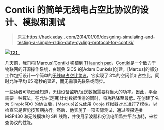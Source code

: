 # Contiki 的简单无线电占空比协议的设计、模拟和测试

> 原文:[https://hack aday . com/2014/01/09/designing-simulating-and-testing-a-simple-radio-duty-cycling-protocol-for-contiki/](https://hackaday.com/2014/01/09/designing-simulating-and-testing-a-simple-radio-duty-cycling-protocol-for-contiki/)

[![](../Images/12ea394c02481a41d1040ff4b8f55b95.png)T2】](http://hackaday.com/wp-content/uploads/2014/01/lpcc2500picoscope-2.jpg)

几天前，我们将[Marcus]'[Contiki 移植到 TI launch pad](http://hackaday.com/2014/01/07/porting-contiki-to-the-ti-msp430-launchpad/)，[Contiki](http://www.contiki-os.org/)是一个致力于物联网的开源操作系统，由瑞典 SICS 的[Adam Dunkels]创建。[Marcus]的部分工作包括设计一个简单的[无线电占空比协议](http://www.bithappens.se/blog/2013/05/26/simple-yet-efficient-wireless-with-contiki/)，它实现了 3%的空闲侦听占空比，同时允许平均 65 毫秒的延迟，而无需事先联系或同步。

一些读者可能已经知道，无线设备监听/发送数据需要相当大的功率。因此，平台需要一种算法，在允许(定期)计划数据传输的同时，将功耗降至最低。在创建了名为 SimpleRDC 的协议后，[Marcus]首先使用 Cooja 模拟器对其进行了模拟，以检查它是否能按预期执行。然后，他实施了一项实际测试，通过嗅探连接 MSP430 和无线模块的 SPI 线路，并使用示波器和分流电阻监控平台功耗，来检查协议的性能。